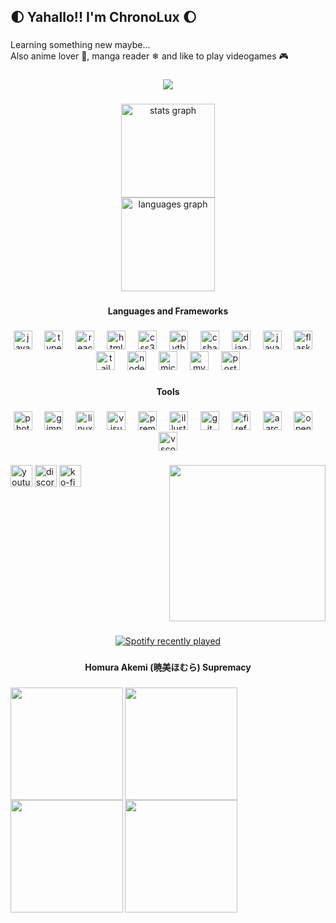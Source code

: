<h2 align="left">🌓 Yahallo!! I'm ChronoLux 🌔</h2>

###

<p align="left">Learning something new maybe...<br>Also anime lover 🌟, manga reader ❄ and like to play videogames 🎮</p>

###

<div align="center">
  <img src="https://profile-counter.glitch.me/ChronoLux/count.svg?"  />
</div>

###

<div align="center">
  <img src="https://github-readme-stats.vercel.app/api?username=ChronoLux616&hide_title=false&hide_rank=false&show_icons=true&include_all_commits=true&count_private=true&disable_animations=false&theme=dracula&locale=en&hide_border=false&custom_title=7.7" height="150" alt="stats graph" /> <br>
  <img src="https://github-readme-stats.vercel.app/api/top-langs?username=ChronoLux616&locale=en&hide_title=false&layout=compact&card_width=320&langs_count=5&theme=dracula&hide_border=false" height="150" alt="languages graph"  />
</div>

###

<h4 align="center">Languages and Frameworks</h4>

###

<div align="center">
  <a href="https://www.javascript.com/"><img src="https://cdn.jsdelivr.net/gh/devicons/devicon/icons/javascript/javascript-original.svg" height="30" alt="javascript logo"  /></a>
  <img width="12" />
  <a href="https://www.typescriptlang.org/"><img src="https://cdn.jsdelivr.net/gh/devicons/devicon/icons/typescript/typescript-original.svg" height="30" alt="typescript logo"  /></a>
  <img width="12" />
  <img src="https://cdn.jsdelivr.net/gh/devicons/devicon/icons/react/react-original.svg" height="30" alt="react logo"  />
  <img width="12" />
  <img src="https://cdn.jsdelivr.net/gh/devicons/devicon/icons/html5/html5-original.svg" height="30" alt="html5 logo"  />
  <img width="12" />
  <img src="https://cdn.jsdelivr.net/gh/devicons/devicon/icons/css3/css3-original.svg" height="30" alt="css3 logo"  />
  <img width="12" />
  <img src="https://cdn.jsdelivr.net/gh/devicons/devicon/icons/python/python-original.svg" height="30" alt="python logo"  />
  <img width="12" />
  <img src="https://cdn.jsdelivr.net/gh/devicons/devicon/icons/csharp/csharp-original.svg" height="30" alt="csharp logo"  />
  <img width="12" />
  <img src="https://cdn.jsdelivr.net/gh/devicons/devicon/icons/django/django-plain.svg" height="30" alt="django logo"  />
  <img width="12" />
  <img src="https://cdn.jsdelivr.net/gh/devicons/devicon/icons/java/java-original.svg" height="30" alt="java logo"  />
  <img width="12" />
  <img src="https://cdn.jsdelivr.net/gh/devicons/devicon/icons/flask/flask-original.svg" height="30" alt="flask logo"  />
  <img width="12" />
  <img src="https://cdn.jsdelivr.net/gh/devicons/devicon/icons/tailwindcss/tailwindcss-original-wordmark.svg" height="30" alt="tailwindcss logo"  />
  <img width="12" />
  <img src="https://cdn.jsdelivr.net/gh/devicons/devicon/icons/nodejs/nodejs-original.svg" height="30" alt="nodejs logo"  />
  <img width="12" />
  <img src="https://cdn.jsdelivr.net/gh/devicons/devicon/icons/microsoftsqlserver/microsoftsqlserver-plain.svg" height="30" alt="microsoftsqlserver logo"  />
  <img width="12" />
  <img src="https://cdn.jsdelivr.net/gh/devicons/devicon/icons/mysql/mysql-original.svg" height="30" alt="mysql logo"  />
  <img width="12" />
  <img src="https://cdn.jsdelivr.net/gh/devicons/devicon/icons/postgresql/postgresql-original.svg" height="30" alt="postgresql logo"  />
</div>

###

<h4 align="center">Tools</h4>

###

<div align="center">
  <img src="https://cdn.jsdelivr.net/gh/devicons/devicon/icons/photoshop/photoshop-plain.svg" height="30" alt="photoshop logo"  />
  <img width="12" />
  <img src="https://cdn.jsdelivr.net/gh/devicons/devicon/icons/gimp/gimp-original.svg" height="30" alt="gimp logo"  />
  <img width="12" />
  <img src="https://cdn.jsdelivr.net/gh/devicons/devicon/icons/linux/linux-original.svg" height="30" alt="linux logo"  />
  <img width="12" />
  <img src="https://cdn.jsdelivr.net/gh/devicons/devicon/icons/visualstudio/visualstudio-plain.svg" height="30" alt="visualstudio logo"  />
  <img width="12" />
  <img src="https://cdn.jsdelivr.net/gh/devicons/devicon/icons/premierepro/premierepro-plain.svg" height="30" alt="premierepro logo"  />
  <img width="12" />
  <img src="https://cdn.jsdelivr.net/gh/devicons/devicon/icons/illustrator/illustrator-plain.svg" height="30" alt="illustrator logo"  />
  <img width="12" />
  <img src="https://cdn.jsdelivr.net/gh/devicons/devicon/icons/git/git-original.svg" height="30" alt="git logo"  />
  <img width="12" />
  <img src="https://cdn.jsdelivr.net/gh/devicons/devicon/icons/firefox/firefox-original.svg" height="30" alt="firefox logo"  />
  <img width="12" />
  <img src="https://cdn.jsdelivr.net/gh/devicons/devicon/icons/aarch64/aarch64-original.svg" height="30" alt="aarch64 logo"  />
  <img width="12" />
  <img src="https://cdn.jsdelivr.net/gh/devicons/devicon/icons/opensuse/opensuse-original.svg" height="30" alt="opensuse logo"  />
  <img width="12" />
  <img src="https://cdn.jsdelivr.net/gh/devicons/devicon/icons/vscode/vscode-original.svg" height="30" alt="vscode logo"  />
</div>

###

<img align="right" height="250" src="https://25.media.tumblr.com/bb6dce68e92d7b5ec2674868a4aa882b/tumblr_mvtavrieQF1retaiio1_500.gif"  />

###

<div align="left">
  <a href="https://www.youtube.com/@LeeShemsung/playlists"><img src="https://img.shields.io/static/v1?message=Youtube&logo=youtube&label=&color=FF0000&logoColor=white&labelColor=&style=for-the-badge" height="35" alt="youtube logo" /></a>
  <a href="https://discord.gg/python"><img src="https://img.shields.io/static/v1?message=Discord&logo=discord&label=&color=7289DA&logoColor=white&labelColor=&style=for-the-badge" height="35" alt="discord logo"  /></a>
  <a href="https://ko-fi.com/akemi201"><img src="https://img.shields.io/static/v1?message=Ko-fi&logo=ko-fi&label=&color=F16061&logoColor=white&labelColor=&style=for-the-badge" height="35" alt="ko-fi logo"  /></a>
</div>

###

<br clear="both">

<!-- <img src="https://raw.githubusercontent.com/ChronoLux616/ChronoLux616/output/snake.svg" alt="Snake animation" /> -->

###

<div align="center">
  <a href="https://open.spotify.com/user/LuxDw">
    <img src="https://spotify-recently-played-readme.vercel.app/api?user=oci9tsi2v1tvjn0bp11kow1r5&count=5" alt="Spotify recently played"  />
  </a>
</div>

###

<h4 align="center">Homura Akemi (暁美ほむら) Supremacy</h4>

###

<img align="left" height="180" src="https://pa1.narvii.com/6388/140a8f38fcc4c55457a946dc873cac32197df6c9_hq.gif"  />

###

<img align="left" height="180" src="https://media.tenor.com/MRT_brH_V78AAAAM/homura-akemi-puella-magi-madoka-magica.gif"  />

###

<img align="left" height="180" src="https://giffiles.alphacoders.com/345/34580.gif"  />

###

<img align="left" height="180" src="https://media1.tenor.com/images/51f85166e1dbc0530a6717bf97b52de1/tenor.gif?itemid=9917869"  />


###
